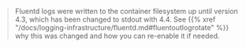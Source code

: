 > Fluentd logs were written to the container filesystem up until version 4.3, which has been changed to stdout with 4.4. 
  See {{% xref "/docs/logging-infrastructure/fluentd.md#fluentoutlogrotate" %}} why this was changed and how you can re-enable it if needed.

